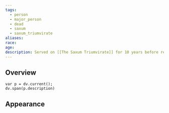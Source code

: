 ```yaml
---
tags:
  - person
  - major_person
  - dead
  - saxum
  - saxum_triumvirate
aliases: 
race: 
age: 
description: Served on [[The Saxum Triumvirate]] for 10 years before resigning after a disagreement with the other members.
---
```

## Overview
```dataviewjs
var p = dv.current();
dv.span(p.description)
```
## Appearance
